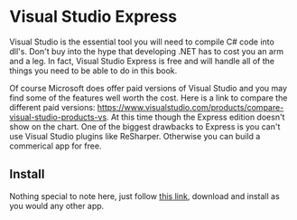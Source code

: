 # Visual Studio Express

Visual Studio is the essential tool you will need to compile C# code into dll's. Don't buy into the hype that developing .NET has to cost you an arm and a leg. In fact, Visual Studio Express is free and will handle all of the things you need to be able to do in this book.

Of course Microsoft does offer paid versions of Visual Studio and you may find some of the features well worth the cost.  Here is a link to compare the different paid versions: https://www.visualstudio.com/products/compare-visual-studio-products-vs.  At this time though the Express edition doesn't show on the chart.  One of the biggest drawbacks to Express is you can't use Visual Studio plugins like ReSharper.  Otherwise you can build a commerical app for free.

## Install

Nothing special to note here, just follow [this link](https://www.visualstudio.com/en-us/products/visual-studio-express-vs.aspx), download and install as you would any other app.
